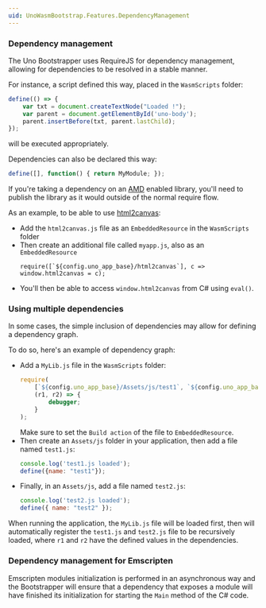 ```yaml
---
uid: UnoWasmBootstrap.Features.DependencyManagement
---
```


### Dependency management
The Uno Bootstrapper uses RequireJS for dependency management, allowing for dependencies to be resolved in a stable manner. 

For instance, a script defined this way, placed in the `WasmScripts` folder:

```javascript
define(() => {
    var txt = document.createTextNode("Loaded !");
    var parent = document.getElementById('uno-body');
    parent.insertBefore(txt, parent.lastChild);
});
```

will be executed appropriately.

Dependencies can also be declared this way: 

```javascript
define([], function() { return MyModule; });
```

If you're taking a dependency on an [AMD](https://en.wikipedia.org/wiki/Asynchronous_module_definition) enabled library, you'll need to publish the library as it would outside of the normal require flow.

As an example, to be able to use [html2canvas](https://html2canvas.hertzen.com/):
- Add the `html2canvas.js` file as an `EmbeddedResource` in the `WasmScripts` folder
- Then create an additional file called `myapp.js`, also as an `EmbeddedResource`
  ```
  require([`${config.uno_app_base}/html2canvas`], c => window.html2canvas = c);
  ```
- You'll then be able to access `window.html2canvas` from C# using `eval()`.

### Using multiple dependencies
In some cases, the simple inclusion of dependencies may allow for defining a dependency graph. 

To do so, here's an example of dependency graph:
- Add a `MyLib.js` file in the `WasmScripts` folder:
  ```javascript
  require(
      [`${config.uno_app_base}/Assets/js/test1`, `${config.uno_app_base}/Assets/js/test2`],
      (r1, r2) => {
          debugger;
      }
  );
  ```
  Make sure to set the `Build action` of the file to `EmbeddedResource`.
- Then create an `Assets/js` folder in your application, then add a file named `test1.js`:
  ```javascript
  console.log('test1.js loaded');
  define({name: "test1"});
  ```
- Finally, in an `Assets/js`, add a file named `test2.js`:
  ```javascript
  console.log('test2.js loaded');
  define({ name: "test2" });
  ```

When running the application, the `MyLib.js` file will be loaded first, then will automatically register the `test1.js` and `test2.js` file to be recursively loaded, where `r1` and `r2` have the defined values in the dependencies.

### Dependency management for Emscripten

Emscripten modules initialization is performed in an asynchronous way and the Bootstrapper 
will ensure that a dependency that exposes a module will have finished its initialization 
for starting the `Main` method of the C# code.
